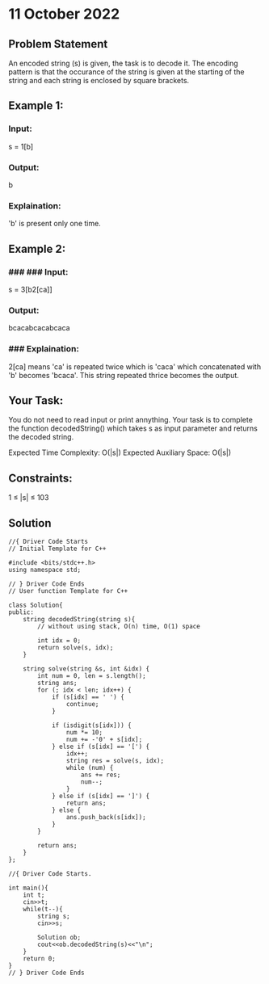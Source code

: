 # 11 October 2022

## Problem Statement
An encoded string (s) is given, the task is to decode it. The encoding pattern is that the occurance of the string is given at the starting of the string and each string is enclosed by square brackets.

## Example 1:

### Input:
s = 1[b]
### Output:
b
### Explaination:
'b' is present only one time.


## Example 2:

### ### ### Input:
s = 3[b2[ca]]
### Output:
bcacabcacabcaca
### ### Explaination:
2[ca] means 'ca' is repeated 
twice which is 'caca' which concatenated with 
'b' becomes 'bcaca'. This string repeated 
thrice becomes the output.

## Your Task:
You do not need to read input or print annything. Your task is to complete the function decodedString() which takes s as input parameter and returns the decoded string.

Expected Time Complexity: O(|s|)
Expected Auxiliary Space: O(|s|)

## Constraints:
1 ≤ |s| ≤ 103


## Solution
```
//{ Driver Code Starts
// Initial Template for C++

#include <bits/stdc++.h>
using namespace std;

// } Driver Code Ends
// User function Template for C++

class Solution{
public:
    string decodedString(string s){
        // without using stack, O(n) time, O(1) space
        
        int idx = 0;
        return solve(s, idx);
    }
    
    string solve(string &s, int &idx) {
        int num = 0, len = s.length();
        string ans;
        for (; idx < len; idx++) {
            if (s[idx] == ' ') {
                continue;
            }
            
            if (isdigit(s[idx])) {
                num *= 10;
                num += -'0' + s[idx];
            } else if (s[idx] == '[') {
                idx++;
                string res = solve(s, idx);
                while (num) {
                    ans += res;
                    num--;
                }
            } else if (s[idx] == ']') {
                return ans;
            } else {
                ans.push_back(s[idx]);
            }
        }
        
        return ans;
    }
};

//{ Driver Code Starts.

int main(){
    int t;
    cin>>t;
    while(t--){
        string s;
        cin>>s;
        
        Solution ob;
        cout<<ob.decodedString(s)<<"\n";
    }
    return 0;
}
// } Driver Code Ends
```
